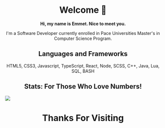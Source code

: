 <h1 align="center">Welcome 👋</h1>

<p align="center"><strong>Hi, my name is Emmet. Nice to meet you.</strong><p>

<p align="center">I'm a Software Developer currently enrolled in Pace Universities Master's in Computer Science Program.</p>

<h2 align="center">Languages and Frameworks</h2>

<p align="center">HTML5, CSS3, Javascript, TypeScript, React, Node, SCSS, C++, Java, Lua, SQL, BASH</p> 

  <h2 align="center"> Stats: For Those Who Love Numbers! </h2>
  
<a href="https://github.com/anuraghazra/github-readme-stats">
  <img align="center" src="https://github-readme-stats.vercel.app/api/top-langs/?username=Emmet-Allen&theme=tokyonight&layout=compact" />
</a>

<h1 align="center">Thanks For Visiting</h1>
